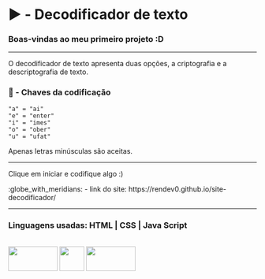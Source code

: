 # :arrow_forward: - Decodificador de texto

### Boas-vindas ao meu primeiro projeto :D  

---

<p>O decodificador de texto apresenta duas opções, a criptografia e a descriptografia de texto.</p>

### :closed_lock_with_key: - Chaves da codificação

```
"a" = "ai"
"e" = "enter"
"i" = "imes"
"o" = "ober"
"u" = "ufat"
```

<p>Apenas letras minúsculas são aceitas.</p>

---
<p>Clique em iniciar e codifique algo :)</p>

<p>:globe_with_meridians: - link do site: https://rendev0.github.io/site-decodificador/</p>

---
### Linguagens usadas: HTML | CSS | Java Script
<br><img src="https://github.com/RenDev0/site-decodificador/assets/161482964/30c073b8-6d70-4f7d-8247-0aec18513d8a" width="100" height="50">
<img src="https://github.com/RenDev0/site-decodificador/assets/161482964/6110c822-647d-4f2b-b63b-acbc5324db8b" width="50" height="50">
<img src="https://github.com/RenDev0/site-decodificador/assets/161482964/f6cb9dfb-d998-484c-85be-d24460ecfe97" width="100" height="50"></br>


